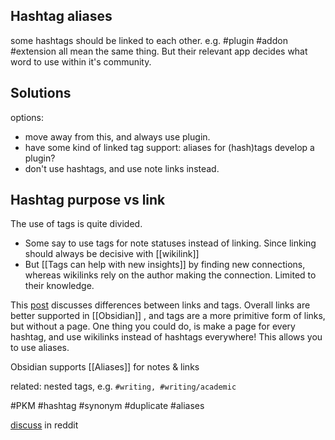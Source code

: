 ## Hashtag aliases
some hashtags should be linked to each other.
e.g. #plugin #addon #extension all mean the same thing.
But their relevant app decides what word to use within it's community.

## Solutions
options:
- move away from this, and always use plugin.
- have some kind of linked tag support: aliases for (hash)tags
  develop a plugin?
- don't use hashtags, and use note links instead.

## Hashtag purpose vs link
The use of tags is quite divided. 
- Some say to use tags for note statuses instead of linking. Since linking should always be decisive with [[wikilink]]
- But [[Tags can help with new insights]] by finding new connections, whereas wikilinks rely on the author making the connection. Limited to their knowledge.

This [post](https://forum.obsidian.md/t/a-guide-on-links-vs-tags-in-obsidian/28231) discusses differences between links and tags.
Overall links are better supported in [[Obsidian]] , and tags are a more primitive form of links, but without a page.
One thing you could do, is make a page for every hashtag, and use wikilinks instead of hashtags everywhere! This allows you to use aliases.

Obsidian supports [[Aliases]] for notes & links

related: nested tags, e.g. `#writing, #writing/academic`

#PKM #hashtag #synonym #duplicate #aliases

[discuss](https://www.reddit.com/r/PKMS/comments/10a07wh/comment/j42frm2/?context=3) in reddit